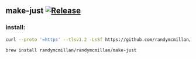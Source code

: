 ## make-just [![Release](https://github.com/RandyMcMillan/make-just/actions/workflows/release.yml/badge.svg)](https://github.com/RandyMcMillan/make-just/actions/workflows/release.yml)

### install:

```sh
curl --proto '=https' --tlsv1.2 -LsSf https://github.com/randymcmillan/make-just/releases/download/v0.0.4/make-just-installer.sh | sh
```

```sh
brew install randymcmillan/randymcmillan/make-just
```
